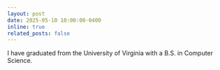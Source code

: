 ```yaml
---
layout: post
date: 2025-05-10 10:00:00-0400
inline: true
related_posts: false
---
```


I have graduated from the University of Virginia with a B.S. in Computer Science.
